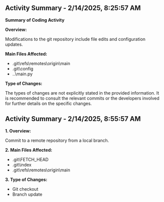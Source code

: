 
## Activity Summary - 2/14/2025, 8:25:57 AM
**Summary of Coding Activity**

**Overview:**

Modifications to the git repository include file edits and configuration updates.

**Main Files Affected:**

* .git\refs\remotes\origin\main
* .git\config
* ..\main.py

**Type of Changes:**

The types of changes are not explicitly stated in the provided information. It is recommended to consult the relevant commits or the developers involved for further details on the specific changes.


## Activity Summary - 2/14/2025, 8:55:57 AM
**1. Overview:**

Commit to a remote repository from a local branch.

**2. Main Files Affected:**

- .git\FETCH_HEAD
- .git\index
- .git\refs\remotes\origin\main

**3. Type of Changes:**

- Git checkout
- Branch update

